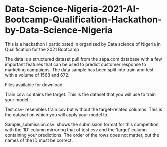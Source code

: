 # Data-Science-Nigeria-2021-AI-Bootcamp-Qualification-Hackathon-by-Data-Science-Nigeria
This is a hackathon I participated in organized by Data science of Nigeria in Qualification for the 2021 Bootcamp

The data is a structured dataset pull from the sapa.com database with a few important features that can be used to predict customer response to marketing campaigns. The data sample has been split into train and test with a volume of 1568 and 672.

Files available for download:

Train.csv: contains the target. This is the dataset that you will use to train your model.

Test.csv- resembles train.csv but without the target-related columns. This is the dataset on which you will apply your model to.

Sample_submission.csv: shows the submission format for this competition, with the ‘ID’ column mirroring that of test.csv and the ‘target’ column containing your predictions. The order of the rows does not matter, but the names of the ID must be correct.
